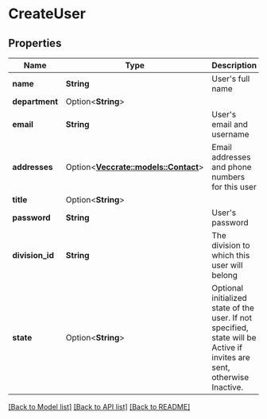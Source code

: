 # CreateUser

## Properties

Name | Type | Description | Notes
------------ | ------------- | ------------- | -------------
**name** | **String** | User's full name | 
**department** | Option<**String**> |  | [optional]
**email** | **String** | User's email and username | 
**addresses** | Option<[**Vec<crate::models::Contact>**](Contact.md)> | Email addresses and phone numbers for this user | [optional]
**title** | Option<**String**> |  | [optional]
**password** | **String** | User's password | 
**division_id** | **String** | The division to which this user will belong | 
**state** | Option<**String**> | Optional initialized state of the user. If not specified, state will be Active if invites are sent, otherwise Inactive. | [optional]

[[Back to Model list]](../README.md#documentation-for-models) [[Back to API list]](../README.md#documentation-for-api-endpoints) [[Back to README]](../README.md)



